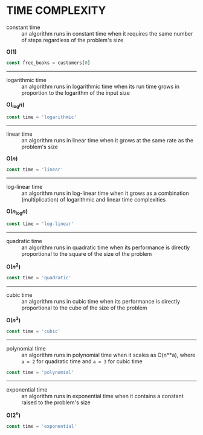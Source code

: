 # TIME COMPLEXITY

<dl>
  <dt>constant time</dt>
  <dd>an algorithm runs in constant time when it requires the same number of steps regardless of the problem's size</dd>
  
  **O(1)**
  ```js
  const free_books = customers[0]
  ```
  
  <hr>
  
  <dt>logarithmic time</dt>
  <dd>an algorithm runs in logarithmic time when its run time grows in proportion to the logarithm of the input size</dd>
  
  **O(<sub>log</sub><em>n</em>)**

  ```js
  const time = 'logarithmic'
  ```
  
  <hr>
  
  <dt>linear time</dt>
  <dd>an algorithm runs in linear time when it grows at the same rate as the problem's size</dd>
  
  **O(<em>n</em>)**
  ```js
  const time = 'linear'
  ```
  
  <hr>
  

  <dt>log-linear time</dt>
  <dd>an algorithm runs in log-linear time when it grows as a combination (multiplication) of logarithmic and linear time complexities</dd>
  
  **O(<em>n</em><sub>log</sub><em>n</em>)**
  ```js
  const time = 'log-linear'
  ```

<hr>

  <dt>quadratic time</dt>
  <dd>an algorithm runs in quadratic time when its performance is directly proportional to the square of the size of the problem</dd>
  
  **O(<em>n</em><sup>2</sup>)**
  ```js
  const time = 'quadratic'
  ```
  
  <hr>
  
  <dt>cubic time</dt>
  <dd>an algorithm runs in cubic time when its performance is directly proportional to the cube of the size of the problem</dd>
  
  **O(<em>n</em><sup>3</sup>)**
  ```js
  const time = 'cubic'
  ```
  
  <hr>
  
  <dt>polynomial time</dt>
  <dd>an algorithm runs in polynomial time when it scales as O(n**a), where <code>a = 2</code> for quadratic time and <code>a = 3</code> for cubic time</dd>
  
  ```js
  const time = 'polynomial'
  ```
  
  <hr>
  
  <dt>exponential time</dt>
  <dd>an algorithm runs in exponential time when it contains a constant raised to the problem's size</dd>
  
  **O(2<sup><em>n</em></sup>)**
  ```js
  const time = 'exponential'
  ```
</dl>